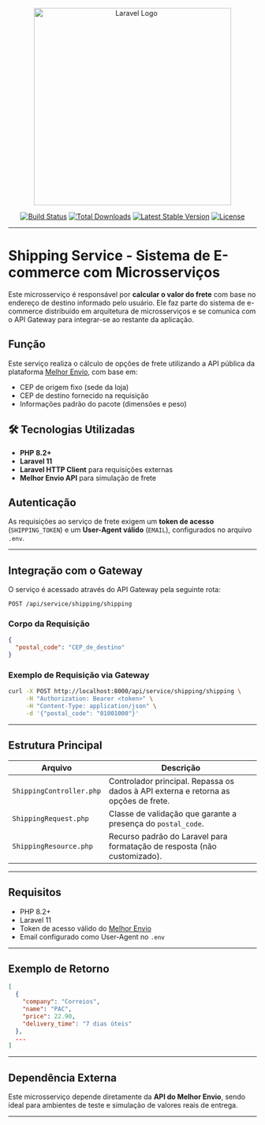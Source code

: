 <p align="center"><a href="https://laravel.com" target="_blank"><img src="https://raw.githubusercontent.com/laravel/art/master/logo-lockup/5%20SVG/2%20CMYK/1%20Full%20Color/laravel-logolockup-cmyk-red.svg" width="400" alt="Laravel Logo"></a></p>

<p align="center">
<a href="https://github.com/laravel/framework/actions"><img src="https://github.com/laravel/framework/workflows/tests/badge.svg" alt="Build Status"></a>
<a href="https://packagist.org/packages/laravel/framework"><img src="https://img.shields.io/packagist/dt/laravel/framework" alt="Total Downloads"></a>
<a href="https://packagist.org/packages/laravel/framework"><img src="https://img.shields.io/packagist/v/laravel/framework" alt="Latest Stable Version"></a>
<a href="https://packagist.org/packages/laravel/framework"><img src="https://img.shields.io/packagist/l/laravel/framework" alt="License"></a>
</p>

---

# Shipping Service - Sistema de E-commerce com Microsserviços

Este microsserviço é responsável por **calcular o valor do frete** com base no endereço de destino informado pelo usuário. Ele faz parte do sistema de e-commerce distribuído em arquitetura de microsserviços e se comunica com o API Gateway para integrar-se ao restante da aplicação.

## Função

Este serviço realiza o cálculo de opções de frete utilizando a API pública da plataforma [Melhor Envio](https://www.melhorenvio.com.br/), com base em:

* CEP de origem fixo (sede da loja)
* CEP de destino fornecido na requisição
* Informações padrão do pacote (dimensões e peso)

## 🛠️ Tecnologias Utilizadas

* **PHP 8.2+**
* **Laravel 11**
* **Laravel HTTP Client** para requisições externas
* **Melhor Envio API** para simulação de frete

## Autenticação

As requisições ao serviço de frete exigem um **token de acesso** (`SHIPPING_TOKEN`) e um **User-Agent válido** (`EMAIL`), configurados no arquivo `.env`.

---

## Integração com o Gateway

O serviço é acessado através do API Gateway pela seguinte rota:

```
POST /api/service/shipping/shipping
```

### Corpo da Requisição

```json
{
  "postal_code": "CEP_de_destino"
}
```

### Exemplo de Requisição via Gateway

```bash
curl -X POST http://localhost:8000/api/service/shipping/shipping \
     -H "Authorization: Bearer <token>" \
     -H "Content-Type: application/json" \
     -d '{"postal_code": "01001000"}'
```

---

## Estrutura Principal

| Arquivo                  | Descrição                                                                           |
| ------------------------ | ----------------------------------------------------------------------------------- |
| `ShippingController.php` | Controlador principal. Repassa os dados à API externa e retorna as opções de frete. |
| `ShippingRequest.php`    | Classe de validação que garante a presença do `postal_code`.                        |
| `ShippingResource.php`   | Recurso padrão do Laravel para formatação de resposta (não customizado).            |

---

## Requisitos

* PHP 8.2+
* Laravel 11
* Token de acesso válido do [Melhor Envio](https://www.melhorenvio.com.br/)
* Email configurado como User-Agent no `.env`

---

## Exemplo de Retorno

```json
[
  {
    "company": "Correios",
    "name": "PAC",
    "price": 22.90,
    "delivery_time": "7 dias úteis"
  },
  ...
]
```

---

## Dependência Externa

Este microsserviço depende diretamente da **API do Melhor Envio**, sendo ideal para ambientes de teste e simulação de valores reais de entrega.

---


